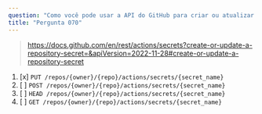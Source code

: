 ```yaml
---
question: "Como você pode usar a API do GitHub para criar ou atualizar um segredo de repositório?"
title: "Pergunta 070"
---
```


> https://docs.github.com/en/rest/actions/secrets?create-or-update-a-repository-secret=&apiVersion=2022-11-28#create-or-update-a-repository-secret
1. [x] `PUT /repos/{owner}/{repo}/actions/secrets/{secret_name}`
1. [ ] `POST /repos/{owner}/{repo}/actions/secrets/{secret_name}`
1. [ ] `HEAD /repos/{owner}/{repo}/actions/secrets/{secret_name}`
1. [ ] `GET /repos/{owner}/{repo}/actions/secrets/{secret_name}`
